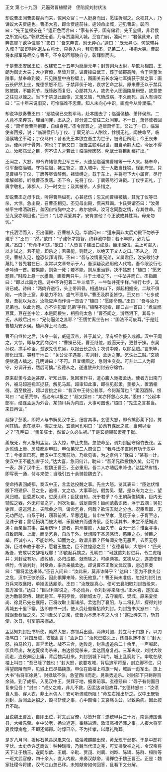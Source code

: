 正文 第七十九回　兄逼弟曹植赋诗　侄陷叔刘封伏法 

却说曹丕闻曹彰提兵而来，惊问众官；一人挺身而出，愿往折服之。众视其人，乃谏议大夫贾逵也。曹丕大喜，即命贾逵前往。逵领命出城，迎见曹彰。彰问曰：“先王玺绶安在？”逵正色而言曰：“家有长子，国有储君。先王玺绶，非君侯之所宜问也。”彰默然无语，乃与贾逵同入城。至宫门前，逵问曰：“君侯此来，欲奔丧耶？欲争位耶？”彰曰：“吾来奔丧，别无异心。”逵曰：“既无异心，何故带兵入城？”彰即时叱退左右将士，只身入内，拜见曹丕。兄弟二人，相抱大哭。曹彰将本部军马尽交与曹丕。丕令彰回鄢陵自守，彰拜辞而去。

于是曹丕安居王位，改建安二十五年为延康元年；封贾诩为太尉，华歆为相国，王朗为御史大夫；大小官僚，尽皆升赏。谥曹操曰武王，葬于邺郡高陵，令于禁董治陵事。禁奉命到彼，只见陵屋中白粉壁上，图画关云长水淹七军擒获于禁之事：画云长俨然上坐，庞德愤怒不屈，于禁拜伏于地，哀求乞命之状。原来曹丕以于禁兵败被擒，不能死节，既降敌而复归，心鄙其为人，故先令人图画陵屋粉壁，故意使之往见以愧之。当下于禁见此画像，又羞又恼，气愤成病，不久而死。后人有诗叹曰：“三十年来说旧交，可怜临难不忠曹。知人未向心中识，画虎今从骨里描。”

却说华歆奏曹丕曰：“鄢陵侯已交割军马，赴本国去了；临淄侯植、萧怀侯熊，二人竟不来奔丧，理当问罪，丕从之，即分遣二使往二处问罪。不一日，萧怀使者回报：“萧怀侯曹熊惧罪，自缢身死。”丕令厚葬之，追赠萧怀王。又过了一日，临淄使者回报，说：“临淄侯日与丁仪、丁廙兄弟二人酣饮，悖慢无礼，闻使命至，临淄侯端坐不动；丁仪骂曰：昔者先王本欲立吾主为世子，被谗臣所阻；今王丧未远，便问罪于骨肉，何也？丁廙又曰：据吾主聪明冠世，自当承嗣大位，今反不得立。汝那庙堂之臣，何不识人才若此！临淄侯因怒，叱武士将臣乱棒打出。”

丕闻之，大怒，即令许褚领虎卫军三千，火速至临淄擒曹植等一千人来。褚奉命，引军至临淄城。守将拦阻，褚立斩之，直入城中，无一人敢当锋锐，径到府堂。只见曹植与丁仪、丁廙等尽皆醉倒。褚皆缚之，载于车上，并将府下大小属官，尽行拿解邺郡，听候曹丕发落。丕下令，先将丁仪、丁廙等尽行诛戳。丁仪字正礼，丁廙字敬礼，沛郡人，乃一时文士；及其被杀，人多惜之。

却说曹丕之母卞氏，听得曹熊缢死，心甚悲伤；忽又闻曹植被擒，其党丁仪等已杀，大惊。急出殿，召曹丕相见。丕见母出殿，慌来拜谒。卞氏哭谓丕曰：“汝弟植平生嗜酒疏狂，盖因自恃胸中之才，故尔放纵。汝可念同胞之情，存其性命。吾至九泉亦瞑目也。”丕曰：“儿亦深爱其才，安肯害他？今正欲戒其性耳。母亲勿忧。”

卞氏洒泪而入，丕出偏殿，召曹植入见。华歆问曰：“适来莫非太后劝殿下勿杀子建乎？”丕曰：“然。”歆曰：“子建怀才抱智，终非池中物；若不早除，必为后患。”丕曰：“母命不可违。”歆曰：“人皆言子建出口成章，臣未深信。主上可召入，以才试之。若不能，即杀之；若果能，则贬之，以绝天下文人之口。”丕从之。须臾，曹植入见，惶恐伏拜请罪。丕曰：“吾与汝情虽兄弟，义属君臣，汝安敢恃才蔑礼？昔先君在日，汝常以文章夸示于人，吾深疑汝必用他人代笔。吾今限汝行七步吟诗一首。若果能，则免一死；若不能，则从重治罪，决不姑恕！”植曰：“愿乞题目。”时殿上悬一水墨画，画着两只牛，斗于土墙之下，一牛坠井而亡。丕指画曰：“即以此画为题。诗中不许犯着二牛斗墙下，一牛坠井死字样。”植行七步，其诗已成。诗曰：“两肉齐道行，头上带凹骨。相遇块山下，郯起相搪突。二敌不俱刚，一肉卧土窟。非是力不如，盛气不泄毕。”曹丕及群臣皆惊。丕又曰：“七步成章，吾犹以为迟。汝能应声而作诗一首否？”植曰：“愿即命题。”丕曰：“吾与汝乃兄弟也。以此为题。亦不许犯着‘兄弟’字样。”植略不思索，即口占一首曰：“煮豆燃豆萁，豆在釜中泣，本是同根生，相煎何太急！”曹丕闻之，潸然泪下。其母卞氏，从殿后出曰：“兄何逼弟之甚耶？”丕慌忙离坐告曰：“国法不可废耳。”于是贬曹植为安乡侯。植拜辞上马而去。

曹丕自继位之后，法令一新，威逼汉帝，甚于其父。早有细作报入成都。汉中王闻之，大惊，即与文武商议曰：“曹操已死，曹丕继位，威逼天子，更甚于操。东吴孙权，拱手称臣。孤欲先伐东吴，以报云长之仇；次讨中原，以除乱贼。”言未毕，廖化出班，哭拜于地曰：“关公父子遇害，实刘封、孟达之罪。乞诛此二贼。”玄德便欲遣人擒之。孔明谏曰：“不可。且宜缓图之，急则生变矣。可升此二人为郡守，分调开去，然后可擒。”玄德从之，遂遣使升刘封去守绵竹。

原来彭羕与孟达甚厚，听知此事，急回家作书，遣心腹人驰报孟达。使者方出南门外，被马超巡视军捉获，解见马超。超审知此事，即往见彭羕。羕接入，置酒相待。酒至数巡，超以言挑之曰：“昔汉中王待公甚厚，今何渐薄也？”羕因酒醉，恨骂曰：“老革荒悖，吾必有以报之！”超又探曰：“某亦怀怨心久矣。”羕曰：“公起本部军，结连孟达为外合，某领川兵为内应，大事可图也。”超曰：“先生之言甚当。来日再议。”

超辞了彭羕，即将人与书解见汉中王，细言其事。玄德大怒，即令擒彭羕下狱，拷问其情。羕在狱中，悔之无及。玄德问孔明曰：“彭羕有谋反之意，当何以治之？”孔明曰：“羕虽狂士，然留之久必生祸。”于是玄德赐彭羕死于狱。

羕既死，有人报知孟达。达大惊，举止失措。忽使命至，调刘封回守绵竹去讫。孟达慌请上庸、房陵都尉申耽、申仪弟兄二人商议曰：“我与法孝直同有功于汉中王；今孝直已死，而汉中王忘我前功，乃欲见害，为之奈何？“耽曰：“某有一计，使汉中王不能加害于公。”达大喜，急问何计。耽曰：“吾弟兄欲投魏久矣，公可作一表，辞了汉中王，投魏王曹丕，丕必重用。吾二人亦随后来降也。”达猛然省悟，即写表一通，付与来使；当晚引五十余骑投魏去了。

使命持表回成都，奏汉中王，言孟达投魏之事。先主大怒。览其表曰：“臣达伏惟殿下将建伊、吕之业，追桓、文之功，大事草创，假势吴、楚，是以有为之士，望风归顺。臣委质以来，愆戾山积；臣犹自知，况于君乎？今王朝英俊鳞集，臣内无辅佐之器，外无将领之才，列次功臣，诚足自愧！臣闻范蠡识微，浮于五湖；舅犯谢罪，逡巡河上。夫际会之间，请命乞身，何哉？欲洁去就之分也。况臣卑鄙，无元功巨勋，自系于时，窃慕前贤，早思远耻。昔申生至孝，见疑于亲；子胥至忠，见诛于君；蒙恬拓境而被大刑，乐毅破齐而遭谗佞。臣每读其书，未尝不感慨流涕；而亲当其事，益用伤悼！迩者，荆州覆败，大臣失节，百无一还；惟臣寻事，自致房陵、上庸，而复乞身，自放于外。伏想殿下圣恩感悟，愍臣之心，悼臣之举。臣诚小人，不能始终。知而为之，敢谓非罪？臣每闻交绝无恶声，去臣无怨辞，臣过奉教于君子，愿君王勉之，臣不胜惶恐之至！”玄德看毕，大怒曰：“匹夫叛吾，安敢以文辞相戏耶！”即欲起兵擒之。孔明曰：“可就遣刘封进兵，令二虎相并；刘封或有功，或败绩，必归成都，就而除之，可绝两害。玄德从之，遂遣使到绵竹，传谕刘封。封受命，率兵来擒孟达。却说曹丕正聚文武议事，忽近臣奏曰：“蜀将孟达来降。”丕召入问曰：“汝此来，莫非诈降乎？”达曰：“臣为不救关公之危，汉中王欲杀臣，因此惧罪来降，别无他意。”！曹丕尚未准信，忽报刘封引五万兵来取襄阳，单搦孟达厮杀。丕曰：“汝既是真心，便可去襄阳取刘封首级来，孤方准信。”达曰：“臣以利害说之，不必动兵，令刘封亦来降也。”丕大喜，遂加孟达为散骑常侍、建武将军、平阳亭侯，领新城太守，去守襄阳、樊城。原来夏侯尚、徐晃已先在襄阳，正将收取上庸诸部。孟达到了襄阳，与二将礼毕，探得刘封离城五十里下寨。达即修书一封，使人赍赴蜀寨招降刘封。刘封览书大怒曰：“此贼误吾叔侄之义，又间吾父子之亲，使吾为不忠不孝之人也！”遂扯碎来书，斩其使，次日，引军前来搦战。

孟达知刘封扯书斩使，勃然大怒，亦领兵出迎。两阵对圆，封立马于门旗下。以刀指骂曰：“背国反贼，安敢乱言！”孟达曰：“汝死已临头上，还自执迷不省！”封大怒，拍马轮刀，直奔孟达。战不三合，达败走，封乘虚追杀二十余里，一声喊起，伏兵尽出，左边夏侯尚杀来，右边徐晃杀来，孟达回身复战。三军夹攻，刘封大败而走，连夜奔回上庸，背后魏兵赶来。刘封到城下叫门，城上乱箭射下。申耽在敌楼上叫曰：“吾已降了魏也！”封大怒，欲要攻城，背后追军将至，封立脚不住，只得望房陵而奔，见城上已尽插魏旗。申仪在敌楼上将旗一飐，城后一彪军出，旗上大书“右将军徐晃”。封抵敌不住，急望西川而走。晃乘势追杀。刘封部下只剩得百余骑。到了成都，入见汉中王，哭拜于地，细奏前事。玄德怒曰：“辱子有何面目复来见吾！”封曰：“叔父之难，非儿不救，因孟达谏阻故耳。”玄德转怒曰：“汝须食人食、穿人衣，非土木偶人！安可听谗贼所阻！”命左右推出斩之。汉中王既斩刘封，后闻孟达招之，毁书斩使之事，心中颇悔；又哀痛关公，以致染病。因此按兵不动。

且说魏王曹丕，自即王位，将文武官僚，尽皆升赏；遂统甲兵三十万，南巡沛国谯县，大飨先茔。乡中父老，扬尘遮道，奉觞进酒，效汉高祖还沛之事。人报大将军夏侯惇病危，丕即还邺郡。时惇已卒，不为挂孝，以厚礼殉葬。

是岁八月间，报称石邑县凤凰来仪，临淄城麒麟出现，黄龙现于邺郡。于是中郎将李伏、太史丞许芝商议：种种瑞徵，乃魏当代汉之兆，可安排受禅之礼，令汉帝将天下让于魏王。遂同华歆、王朗、辛毗、贾诩、刘廙、刘晔、陈矫、陈群、桓阶等一班文武官僚，四十余人，直入内殿，来奏汉献帝，请禅位于魏王曹丕。正是：魏家社稷今将建，汉代江山忽已移。未知献帝如何回答，且看下文分解。

